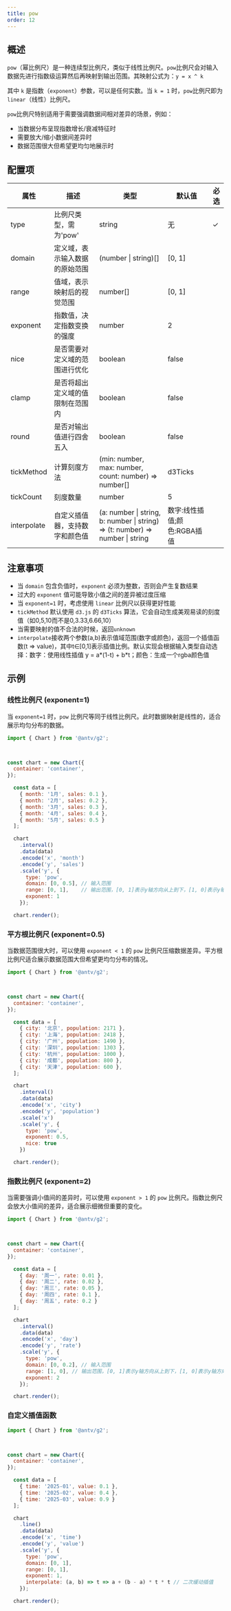 ```yaml
---
title: pow
order: 12
---
```


## 概述

`pow`（幂比例尺）是一种连续型比例尺，类似于线性比例尺。`pow`比例尺会对输入数据先进行指数级运算然后再映射到输出范围。其映射公式为：```y = x ^ k```

其中 `k` 是指数（`exponent`）参数，可以是任何实数。当 `k = 1` 时，`pow`比例尺即为`linear`（线性）比例尺。

`pow`比例尺特别适用于需要强调数据间相对差异的场景，例如：
- 当数据分布呈现指数增长/衰减特征时
- 需要放大/缩小数据间差异时
- 数据范围很大但希望更均匀地展示时

## 配置项

| 属性 | 描述 | 类型 | 默认值 | 必选 |
|------|------|------|--------|------|
| type | 比例尺类型，需为'pow' | string | 无 | ✓ | |
| domain | 定义域，表示输入数据的原始范围 | (number &#124; string)[] | [0, 1] | |
| range | 值域，表示映射后的视觉范围 | number[] | [0, 1] | |
| exponent | 指数值，决定指数变换的强度 | number | 2 | |
| nice | 是否需要对定义域的范围进行优化 | boolean | false | |
| clamp | 是否将超出定义域的值限制在范围内 | boolean | false | |
| round | 是否对输出值进行四舍五入 | boolean | false | |
| tickMethod | 计算刻度方法 | (min: number, max: number, count: number) => number[] | d3Ticks | |
| tickCount | 刻度数量 | number | 5 | |
| interpolate | 自定义插值器，支持数字和颜色值 | (a: number &#124; string, b: number &#124; string) => (t: number) => number &#124; string | 数字:线性插值;颜色:RGBA插值 |

## 注意事项
- 当 `domain` 包含负值时，`exponent` 必须为整数，否则会产生复数结果
- 过大的 `exponent` 值可能导致小值之间的差异被过度压缩
- 当 `exponent=1` 时，考虑使用 `linear` 比例尺以获得更好性能
- `tickMethod` 默认使用 `d3.js` 的 `d3Ticks` 算法，它会自动生成美观易读的刻度值（如0,5,10而不是0,3.33,6.66,10）
- 当需要映射的值不合法的时候，返回`unknown`
- `interpolate`接收两个参数(a,b)表示值域范围(数字或颜色)，返回一个插值函数(t => value)，其中t∈[0,1]表示插值比例。默认实现会根据输入类型自动选择：数字：使用线性插值 y = a*(1-t) + b*t；颜色：生成一个rgba颜色值

## 示例

### 线性比例尺 (exponent=1)
当 `exponent=1` 时，`pow` 比例尺等同于线性比例尺。此时数据映射是线性的，适合展示均匀分布的数据。

```js | ob { autoMount: true }
import { Chart } from '@antv/g2';



const chart = new Chart({
  container: 'container',
});

  const data = [
    { month: '1月', sales: 0.1 },
    { month: '2月', sales: 0.2 },
    { month: '3月', sales: 0.3 },
    { month: '4月', sales: 0.4 },
    { month: '5月', sales: 0.5 }
  ];

  chart
    .interval()
    .data(data)
    .encode('x', 'month')
    .encode('y', 'sales')
    .scale('y', {
      type: 'pow',
      domain: [0, 0.5], // 输入范围
      range: [0, 1],    // 输出范围，[0, 1]表示y轴方向从上到下，[1, 0]表示y轴方向从下到上
      exponent: 1
    });

  chart.render();
```

### 平方根比例尺 (exponent=0.5)
当数据范围很大时，可以使用 `exponent < 1` 的 `pow` 比例尺压缩数据差异。平方根比例尺适合展示数据范围大但希望更均匀分布的情况。

```js | ob { autoMount: true }
import { Chart } from '@antv/g2';



const chart = new Chart({
  container: 'container',
});

  const data = [
    { city: '北京', population: 2171 },
    { city: '上海', population: 2418 },
    { city: '广州', population: 1490 },
    { city: '深圳', population: 1303 },
    { city: '杭州', population: 1000 },
    { city: '成都', population: 800 },
    { city: '天津', population: 600 },
  ];

  chart
    .interval()
    .data(data)
    .encode('x', 'city')
    .encode('y', 'population')
    .scale('x')
    .scale('y', {
      type: 'pow',
      exponent: 0.5,
      nice: true
    })

  chart.render();
```

### 指数比例尺 (exponent=2)
当需要强调小值间的差异时，可以使用 `exponent > 1` 的 `pow` 比例尺。指数比例尺会放大小值间的差异，适合展示细微但重要的变化。

```js | ob { autoMount: true }
import { Chart } from '@antv/g2';



const chart = new Chart({
  container: 'container',
});

  const data = [
    { day: '周一', rate: 0.01 },
    { day: '周二', rate: 0.02 },
    { day: '周三', rate: 0.05 },
    { day: '周四', rate: 0.1 },
    { day: '周五', rate: 0.2 }
  ];

  chart
    .interval()
    .data(data)
    .encode('x', 'day')
    .encode('y', 'rate')
    .scale('y', {
      type: 'pow',
      domain: [0, 0.2], // 输入范围
      range: [1, 0], // 输出范围，[0, 1]表示y轴方向从上到下，[1, 0]表示y轴方向从下到上
      exponent: 2
    });

  chart.render();
```

### 自定义插值函数
```js | ob { autoMount: true }
import { Chart } from '@antv/g2';



const chart = new Chart({
  container: 'container',
});

  const data = [
    { time: '2025-01', value: 0.1 },
    { time: '2025-02', value: 0.4 },
    { time: '2025-03', value: 0.9 }
  ];

  chart
    .line()
    .data(data)
    .encode('x', 'time')
    .encode('y', 'value')
    .scale('y', {
      type: 'pow',
      domain: [0, 1],
      range: [0, 1],
      exponent: 1,
      interpolate: (a, b) => t => a + (b - a) * t * t // 二次缓动插值
    });

  chart.render();
```
